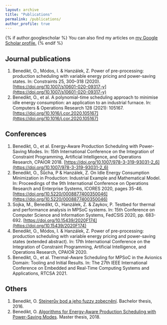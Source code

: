 ```yaml
---
layout: archive
title: "Publications"
permalink: /publications/
author_profile: true
---
```


{% if author.googlescholar %}
  You can also find my articles on <u><a href="{{author.googlescholar}}">my Google Scholar profile</a>.</u>
{% endif %}

## Journal publications

 1. Benedikt, O., Módos, I. & Hanzálek, Z. Power of pre-processing: production scheduling with variable energy pricing and power-saving states. In: Constraints 25, 300–318 (2020). [https://doi.org/10.1007/s10601-020-09317-y](https://doi.org/10.1007/s10601-020-09317-y)
 2. Benedikt, O., et al. A polynomial-time scheduling approach to minimise idle energy consumption: an application to an industrial furnace. In: Computers & Operations Research 128 (2021): 105167. [https://doi.org/10.1016/j.cor.2020.105167](https://doi.org/10.1016/j.cor.2020.105167)

## Conferences

 1. Benedikt, O., et al. Energy-Aware Production Scheduling with Power-Saving Modes. In: 15th International Conference on the Integration of Constraint Programming, Artificial Intelligence, and Operations Research, CPAIOR 2018. [https://doi.org/10.1007/978-3-319-93031-2_6](https://doi.org/10.1007/978-3-319-93031-2_6)
 2. Benedikt, O., Šůcha, P & Hanzálek, Z. On Idle Energy Consumption Minimization in Production: Industrial Example and Mathematical Model. In: Proceedings of the 9th International Conference on Operations Research and Enterprise Systems, ICORES 2020, pages 35-46.[https://doi.org/10.5220/0008877400350046](https://doi.org/10.5220/0008877400350046)
 3. Sojka, M.,  Benedikt, O., Hanzálek, Z. & Zaykov, P. Testbed for thermal and performance analysis in MPSoC systems. In: 15th Conference on Computer Science and Information Systems, FedCSIS 2020, pp. 683-692. [https://doi.org/10.15439/2020F174](https://doi.org/10.15439/2020F174)
 4. Benedikt, O., Módos, I. & Hanzálek, Z. Power of pre-processing: production scheduling with variable energy pricing and power-saving states (extended abstract). In: 17th International Conference on the Integration of Constraint Programming, Artificial Intelligence, and Operations Research, CPAIOR 2020. 
 5. Benedikt, O., et al. Thermal-Aware Scheduling for MPSoC in the Avionics Domain: Tooling and Initial Results. In: The 27th IEEE International Conference on Embedded and Real-Time Computing Systems and Applications, RTCSA 2021.

## Others

 1. Benedikt, O. [Steinerův bod a jeho fuzzy zobecnění](https://dspace.cvut.cz/handle/10467/64666). Bachelor thesis, 2016. 
 2. Benedikt, O. [Algorithms for Energy-Aware Production Scheduling with Power-Saving Modes](https://dspace.cvut.cz/handle/10467/77065). Master thesis, 2018.
